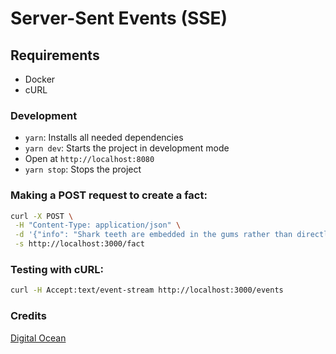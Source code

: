 # Server-Sent Events (SSE)

## Requirements

- Docker
- cURL

### Development

- `yarn`: Installs all needed dependencies
- `yarn dev`: Starts the project in development mode
- Open at `http://localhost:8080`
- `yarn stop`: Stops the project

### Making a POST request to create a fact:

```bash
curl -X POST \
 -H "Content-Type: application/json" \
 -d '{"info": "Shark teeth are embedded in the gums rather than directly affixed to the jaw, and are constantly replaced throughout life.", "source": "https://en.wikipedia.org/wiki/Shark"}'\
 -s http://localhost:3000/fact
```

### Testing with cURL:

```bash
curl -H Accept:text/event-stream http://localhost:3000/events
```

### Credits

[Digital Ocean](https://www.digitalocean.com/community/tutorials/nodejs-server-sent-events-build-realtime-app)
